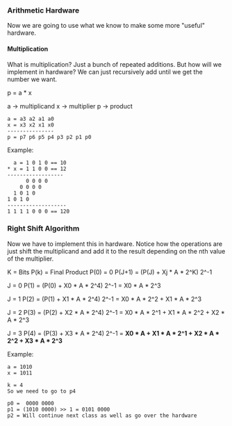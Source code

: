 ### Arithmetic Hardware

Now we are going to use what we know to make some more "useful" hardware.

#### Multiplication

What is multiplication? Just a bunch of repeated additions. But how will we implement in hardware? We can just recursively add until we get the number we want.

p = a * x

a -> multiplicand
x -> multiplier
p -> product

```
a = a3 a2 a1 a0
x = x3 x2 x1 x0
---------------
p = p7 p6 p5 p4 p3 p2 p1 p0
```

Example:
```
  a = 1 0 1 0 == 10
* x = 1 1 0 0 == 12
------------------
      0 0 0 0
    0 0 0 0
  1 0 1 0
1 0 1 0
-------------------
1 1 1 1 0 0 0 == 120
```

### Right Shift Algorithm

Now we have to implement this in hardware. Notice how the operations are just shift the multiplicand and add it to the result depending on the nth value of the multiplier.

K = Bits
P(k) = Final Product
P(0) = 0
P(J+1) = (P(J) + Xj * A * 2^K) 2^-1

J = 0
P(1) = (P(0) + X0 * A * 2^4) 2^-1 = X0 * A * 2^3

J = 1
P(2) = (P(1) + X1 * A * 2^4) 2^-1 = X0 * A * 2^2 + X1 * A * 2^3

J = 2
P(3) = (P(2) + X2 * A * 2^4) 2^-1 = X0 * A * 2^1 + X1 * A * 2^2 + X2 * A * 2^3

J = 3
P(4) = (P(3) + X3 * A * 2^4) 2^-1 = **X0 * A + X1 * A * 2^1 + X2 * A * 2^2 + X3 * A * 2^3**

Example:
```
a = 1010
x = 1011

k = 4
So we need to go to p4

p0 =  0000 0000
p1 = (1010 0000) >> 1 = 0101 0000
p2 = Will continue next class as well as go over the hardware
```